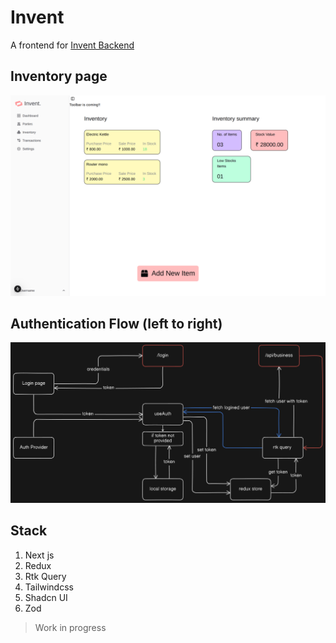 # Invent
A frontend for [Invent Backend](https://github.com/rishavmngo/Invent-backend.git)

## Inventory page
<img src="./public/inventory_screenshot.png"/>

## Authentication Flow (left to right)
<img src="./public/auth_flow_diagram.png"/>


## Stack
1. Next js
2. Redux
3. Rtk Query
4. Tailwindcss
5. Shadcn UI
6. Zod

>Work in progress
